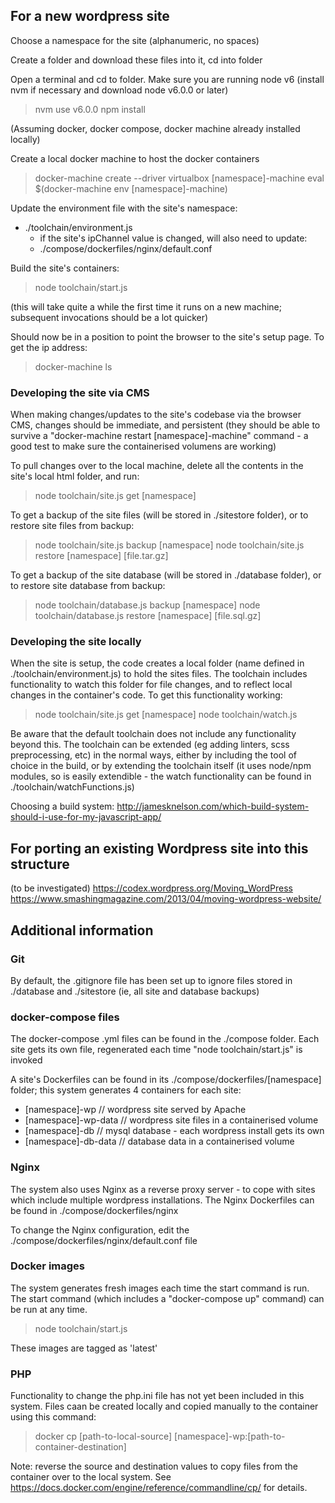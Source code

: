 ## For a new wordpress site

Choose a namespace for the site (alphanumeric, no spaces)

Create a folder and download these files into it, cd into folder

Open a terminal and cd to folder. Make sure you are running node v6 (install nvm if necessary and download node v6.0.0 or later)

> nvm use v6.0.0
> npm install

(Assuming docker, docker compose, docker machine already installed locally)

Create a local docker machine to host the docker containers

> docker-machine create --driver virtualbox [namespace]-machine
> eval $(docker-machine env [namespace]-machine)

Update the environment file with the site's namespace:
  - ./toolchain/environment.js
  	- if the site's ipChannel value is changed, will also need to update:
  	- ./compose/dockerfiles/nginx/default.conf

Build the site's containers:

> node toolchain/start.js

(this will take quite a while the first time it runs on a new machine; subsequent invocations should be a lot quicker)

Should now be in a position to point the browser to the site's setup page. To get the ip address:

> docker-machine ls

### Developing the site via CMS

When making changes/updates to the site's codebase via the browser CMS, changes should be immediate, and persistent (they should be able to survive a "docker-machine restart [namespace]-machine" command - a good test to make sure the containerised volumens are working)

To pull changes over to the local machine, delete all the contents in the site's local html folder, and run:

> node toolchain/site.js get [namespace]

To get a backup of the site files (will be stored in ./sitestore folder), or to restore site files from backup:

> node toolchain/site.js backup [namespace]
> node toolchain/site.js restore [namespace] [file.tar.gz]

To get a backup of the site database (will be stored in ./database folder), or to restore site database from backup:

> node toolchain/database.js backup [namespace]
> node toolchain/database.js restore [namespace] [file.sql.gz]

### Developing the site locally

When the site is setup, the code creates a local folder (name defined in ./toolchain/environment.js) to hold the sites files. The toolchain includes functionality to watch this folder for file changes, and to reflect local changes in the container's code. To get this functionality working:

> node toolchain/site.js get [namespace]
> node toolchain/watch.js

Be aware that the default toolchain does not include any functionality beyond this. The toolchain can be extended (eg adding linters, scss preprocessing, etc) in the normal ways, either by including the tool of choice in the build, or by extending the toolchain itself (it uses node/npm modules, so is easily extendible - the watch functionality can be found in ./toolchain/watchFunctions.js)

Choosing a build system:
http://jamesknelson.com/which-build-system-should-i-use-for-my-javascript-app/

## For porting an existing Wordpress site into this structure

(to be investigated)
https://codex.wordpress.org/Moving_WordPress
https://www.smashingmagazine.com/2013/04/moving-wordpress-website/

## Additional information

### Git

By default, the .gitignore file has been set up to ignore files stored in ./database and ./sitestore (ie, all site and database backups)

### docker-compose files

The docker-compose .yml files can be found in the ./compose folder. Each site gets its own file, regenerated each time "node toolchain/start.js" is invoked

A site's Dockerfiles can be found in its ./compose/dockerfiles/[namespace] folder; this system generates 4 containers for each site:
  - [namespace]-wp 			// wordpress site served by Apache
  - [namespace]-wp-data 	// wordpress site files in a containerised volume 
  - [namespace]-db 			// mysql database - each wordpress install gets its own
  - [namespace]-db-data 	// database data in a containerised volume

### Nginx

The system also uses Nginx as a reverse proxy server - to cope with sites which include multiple wordpress installations. The Nginx Dockerfiles can be found in ./compose/dockerfiles/nginx

To change the Nginx configuration, edit the ./compose/dockerfiles/nginx/default.conf file

### Docker images

The system generates fresh images each time the start command is run. The start command (which includes a "docker-compose up" command) can be run at any time.

> node toolchain/start.js

These images are tagged as 'latest'

### PHP

Functionality to change the php.ini file has not yet been included in this system. Files caan be created locally and copied manually to the container using this command:

> docker cp [path-to-local-source] [namespace]-wp:[path-to-container-destination]

Note: reverse the source and destination values to copy files from the container over to the local system. See https://docs.docker.com/engine/reference/commandline/cp/ for details.


